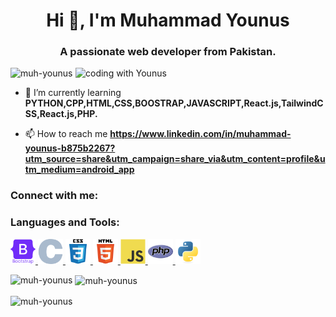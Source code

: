 <h1 align="center">Hi 👋, I'm Muhammad Younus</h1>
<h3 align="center">A passionate web developer from Pakistan.</h3>

<img align="right" alt="coding with Younus" width="400" src="https://www.google.com/url?sa=i&url=https%3A%2F%2Foutlane.co%2Fnow%2Fnew-shot-programmer-animation%2F&psig=AOvVaw0BoJ_V5-n4mzWuG6dwgaYR&ust=1732534691067000&source=images&cd=vfe&opi=89978449&ved=0CBMQjRxqFwoTCJjLwfXw9IkDFQAAAAAdAAAAABAE">

<p align="left"> <img src="https://komarev.com/ghpvc/?username=muh-younus&label=Profile%20views&color=0e75b6&style=flat" alt="muh-younus" /> </p>

- 🌱 I’m currently learning **PYTHON,CPP,HTML,CSS,BOOSTRAP,JAVASCRIPT,React.js,TailwindCSS,React.js,PHP.**

- 📫 How to reach me **https://www.linkedin.com/in/muhammad-younus-b875b2267?utm_source=share&utm_campaign=share_via&utm_content=profile&utm_medium=android_app**

<h3 align="left">Connect with me:</h3>
<p align="left">
</p>

<h3 align="left">Languages and Tools:</h3>
<p align="left"> <a href="https://getbootstrap.com" target="_blank" rel="noreferrer"> <img src="https://raw.githubusercontent.com/devicons/devicon/master/icons/bootstrap/bootstrap-plain-wordmark.svg" alt="bootstrap" width="40" height="40"/> </a> <a href="https://www.cprogramming.com/" target="_blank" rel="noreferrer"> <img src="https://raw.githubusercontent.com/devicons/devicon/master/icons/c/c-original.svg" alt="c" width="40" height="40"/> </a> <a href="https://www.w3schools.com/css/" target="_blank" rel="noreferrer"> <img src="https://raw.githubusercontent.com/devicons/devicon/master/icons/css3/css3-original-wordmark.svg" alt="css3" width="40" height="40"/> </a> <a href="https://www.w3.org/html/" target="_blank" rel="noreferrer"> <img src="https://raw.githubusercontent.com/devicons/devicon/master/icons/html5/html5-original-wordmark.svg" alt="html5" width="40" height="40"/> </a> <a href="https://developer.mozilla.org/en-US/docs/Web/JavaScript" target="_blank" rel="noreferrer"> <img src="https://raw.githubusercontent.com/devicons/devicon/master/icons/javascript/javascript-original.svg" alt="javascript" width="40" height="40"/> </a> <a href="https://www.php.net" target="_blank" rel="noreferrer"> <img src="https://raw.githubusercontent.com/devicons/devicon/master/icons/php/php-original.svg" alt="php" width="40" height="40"/> </a> <a href="https://www.python.org" target="_blank" rel="noreferrer"> <img src="https://raw.githubusercontent.com/devicons/devicon/master/icons/python/python-original.svg" alt="python" width="40" height="40"/> </a> </p>

<p><img align="left" src="https://github-readme-stats.vercel.app/api/top-langs?username=muh-younus&show_icons=true&locale=en&layout=compact" alt="muh-younus" /></p>

<p>&nbsp;<img align="center" src="https://github-readme-stats.vercel.app/api?username=muh-younus&show_icons=true&locale=en" alt="muh-younus" /></p>

<p><img align="center" src="https://github-readme-streak-stats.herokuapp.com/?user=muh-younus&" alt="muh-younus" /></p>
